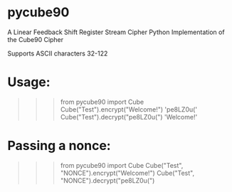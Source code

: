 # pycube90
A Linear Feedback Shift Register Stream Cipher
Python Implementation of the Cube90 Cipher

Supports ASCII characters 32-122

# Usage:
>>> from pycube90 import Cube
>>> Cube("Test").encrypt("Welcome!")
'pe8LZ0u('
>>> Cube("Test").decrypt("pe8LZ0u(")
'Welcome!'

# Passing a  nonce:
>>> from pycube90 import Cube
>>> Cube("Test", "NONCE").encrypt("Welcome!")
>>> Cube("Test", "NONCE").decrypt("pe8LZ0u(")
